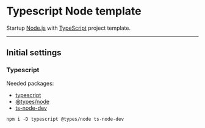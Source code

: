 # Typescript Node template
Startup [Node.js](https://nodejs.org/en/) with [TypeScript](https://www.typescriptlang.org/) project template.

----

## Initial settings

### Typescript

Needed packages:

- [typescript](https://www.typescriptlang.org/)
- [@types/node](https://www.npmjs.com/package/@types/node)
- [ts-node-dev](https://github.com/wclr/ts-node-dev)

`npm i -D typescript @types/node ts-node-dev`
